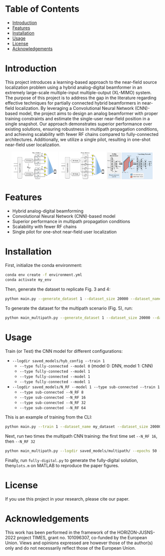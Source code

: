 # Table of Contents
- [Introduction](#introduction)
- [Features](#features)
- [Installation](#installation)
- [Usage](#usage)
- [License](#license)
- [Acknowledgements](#acknowledgements)

# Introduction
This project introduces a learning-based approach to the near-field source localization problem using a hybrid analog-digital beamformer in an extremely large-scale multiple-input multiple-output (XL-MIMO) system. The purpose of this project is to address the gap in the literature regarding effective techniques for partially connected hybrid beamformers in near-field localization. By leveraging a Convolutional Neural Network (CNN)-based model, the project aims to design an analog beamformer with proper training constraints and estimate the single-user near-field position in a single snapshot. Our approach demonstrates superior performance over existing solutions, ensuring robustness in multipath propagation conditions, and achieving scalability with fewer RF chains compared to fully-connected architectures. Additionally, we utilize a single pilot, resulting in one-shot near-field user localization.
<p align="center">
    <img src="documents/imgs/sub-connected.png" alt="Image 1" width="30%">
    <img src="documents/imgs/inter-connected.png" alt="Image 2" width="30%">
    <img src="documents/imgs/dnn_model.png" alt="Image 3" width="30%">
</p>

# Features
- Hybrid analog-digital beamforming
- Convolutional Neural Network (CNN)-based model
- Superior performance in multipath propagation conditions
- Scalability with fewer RF chains
- Single pilot for one-shot near-field user localization


# Installation
First, initialize the conda environment:

```bash
conda env create -f environment.yml
conda activate my_env
```

Then, generate the dataset to replicate Fig. 3 and 4:

```bash
python main.py --generate_dataset 1 --dataset_size 20000 --dataset_name my_dataset
```

To generate the dataset for the multipath scenario (Fig. 5), run:

```bash
python main_multipath.py --generate_dataset 1 --dataset_size 20000 --dataset_name my_dataset_multipath
```

# Usage
Train (or Test) the CNN model for different configurations:
- `--logdir saved_models/hyb_config --train 1`
    - `--type fully-connected --model 0` (model 0: DNN, model 1: CNN)
    - `--type fully-connected --model 1`
    - `--type fully-connected --model 1`
    - `--type fully-connected --model 1`
- `--logdir saved_models/N_RF --model 1 --type sub-connected --train 1`
    - `--type sub-connected --N_RF 8`
    - `--type sub-connected --N_RF 16`
    - `--type sub-connected --N_RF 32`
    - `--type sub-connected --N_RF 64`

This is an example of training from the CLI:
```bash
python main.py --train 1 --dataset_name my_dataset --dataset_size 20000 --epochs 50 --type sub-connected --logdir saved_models/reprod  --batch_size 256 --lr 0.001 --N 128 --N_RF 8 --model 1
```

<!-- | Parameter | Values |
|-----------|--------|
| `--N_RF`  | 8, 16, 32, 64 |
| `--type`  | fully-connected, sub-connected, inter-connected |
| `--model` | 0 (DNN), 1 (CNN)|
| `--train` | 0 (Test), 1 (Tran & Test)| -->



Next, run two times the multipath CNN training: the first time set `--N_RF 16`, then `--N_RF 32`

```bash
python main_multipath.py --logdir saved_models/multipath/ --epochs 50 --N_RF 16 --train 1 --dataset_name my_dataset_multipath --type inter-connected --model 1
```

Finally, run `fully-digital.py` to generate the fully-digital solution, then`plots.m` on MATLAB to reproduce the paper figures.


<!-- # Contributing
Guidelines for contributing to the project. -->

# License
<!-- This project is licensed under the MIT License. See the [LICENSE](LICENSE) file for details. -->

If you use this project in your research, please cite our paper.

# Acknowledgements
This work has been performed in the framework of the HORIZON-JUSNS-2022 project TIMES, grant no. 101096307, co-funded by the European Union. Views and opinions expressed are however those of the author(s) only and do not necessarily reflect those of the European Union.